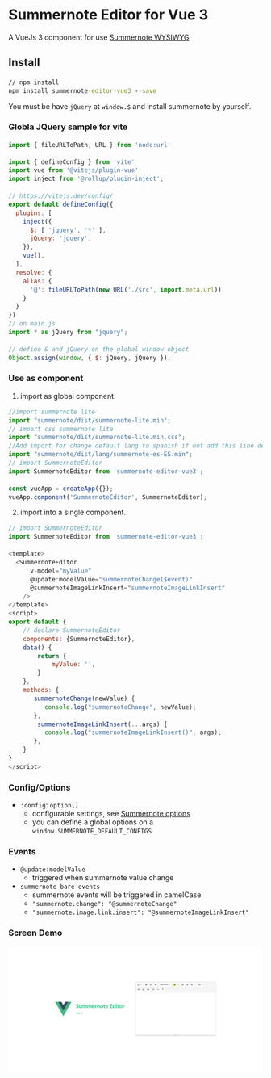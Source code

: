 # Summernote Editor for Vue 3

A VueJs 3 component for use [Summernote WYSIWYG](https://summernote.org/)

## Install
``` cmd
// npm install
npm install summernote-editor-vue3 --save
```

You must be have `jQuery` at `window.$` and install summernote by yourself.


### Globla JQuery sample for vite
``` javascript
import { fileURLToPath, URL } from 'node:url'

import { defineConfig } from 'vite'
import vue from '@vitejs/plugin-vue'
import inject from '@rollup/plugin-inject';

// https://vitejs.dev/config/
export default defineConfig({
  plugins: [
    inject({
      $: [ 'jquery', '*' ],
      jQuery: 'jquery',
    }),
    vue(),
  ],
  resolve: {
    alias: {
      '@': fileURLToPath(new URL('./src', import.meta.url))
    }
  }
})
// on main.js 
import * as jQuery from "jquery";

// define & and jQuery on the global window object
Object.assign(window, { $: jQuery, jQuery });
```
### Use as component
1. import as global component.
``` javascript
//import summernote lite
import "summernote/dist/summernote-lite.min";
// import css summernote lite
import "summernote/dist/summernote-lite.min.css";
//Add import for change default lang to spanish if not add this line default lang is English
import "summernote/dist/lang/summernote-es-ES.min";
// import SummernoteEditor
import SummernoteEditor from 'summernote-editor-vue3';

const vueApp = createApp({});
vueApp.component('SummernoteEditor', SummernoteEditor);

```

2. import into a single component.
``` javascript
// import SummernoteEditor
import SummernoteEditor from 'summernote-editor-vue3';

<template>
  <SummernoteEditor
      v-model="myValue"
      @update:modelValue="summernoteChange($event)"
      @summernoteImageLinkInsert="summernoteImageLinkInsert"
    />
</template>
<script>
export default {
    // declare SummernoteEditor
    components: {SummernoteEditor},
    data() {
        return {
            myValue: '',
        }
    },
    methods: {
       summernoteChange(newValue) {
          console.log("summernoteChange", newValue);
       },
        summernoteImageLinkInsert(...args) {
          console.log("summernoteImageLinkInsert()", args);
       },
    }
}
</script>
```


### Config/Options
- `:config`: `option[]`
  - configurable settings, see [Summernote options](https://summernote.org/deep-dive/)
  - you can define a global options on a `window.SUMMERNOTE_DEFAULT_CONFIGS`

### Events
- `@update:modelValue`
  - triggered when summernote value change
- `summernote bare events`
  - summernote events will be triggered in camelCase
  - `"summernote.change": "@summernoteChange"`
  - `"summernote.image.link.insert": "@summernoteImageLinkInsert"`

### Screen Demo
![alt text](https://github.com/CesarZuniga/vue3-summernote-editor/blob/master/demo-summmernote-editor/public/demo.png)